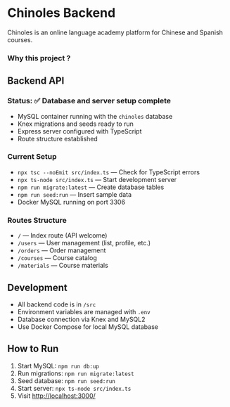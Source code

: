 # Chinoles Backend

Chinoles is an online language academy platform for Chinese and Spanish courses.

### Why this project ? 

## Backend API

### Status: ✅ Database and server setup complete

- MySQL container running with the `chinoles` database
- Knex migrations and seeds ready to run
- Express server configured with TypeScript
- Route structure established

### Current Setup

- `npx tsc --noEmit src/index.ts` — Check for TypeScript errors
- `npx ts-node src/index.ts` — Start development server
- `npm run migrate:latest` — Create database tables
- `npm run seed:run` — Insert sample data
- Docker MySQL running on port 3306

### Routes Structure

- `/` — Index route (API welcome)
- `/users` — User management (list, profile, etc.)
- `/orders` — Order management
- `/courses` — Course catalog
- `/materials` — Course materials

## Development

- All backend code is in `/src`
- Environment variables are managed with `.env`
- Database connection via Knex and MySQL2
- Use Docker Compose for local MySQL database

## How to Run

1. Start MySQL: `npm run db:up`
2. Run migrations: `npm run migrate:latest`
3. Seed database: `npm run seed:run`
4. Start server: `npx ts-node src/index.ts`
5. Visit [http://localhost:3000/](http://localhost:3000/)



